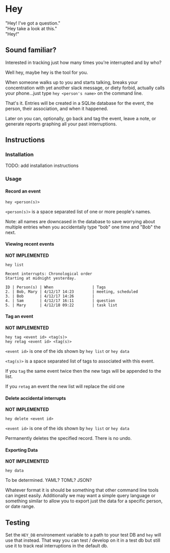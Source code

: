 # Hey

"Hey! I've got a question."  
"Hey take a look at this."  
"Hey!"

## Sound familiar?  
Interested in tracking just how many times you're interrupted and by who? 

Well hey, maybe hey is the tool for you.

When someone walks up to you and starts talking, breaks your concentration with
yet another slack message, or diety forbid, actually calls your phone...just
type `hey <person's name>` on the command line.

That's it. Entries will be created in a SQLite database for the event, the
person, their association, and when it happened.

Later on you can, optionally, go back and tag the event, leave a note, 
or generate reports graphing all your past interruptions.


## Instructions

### Installation
TODO: add installation instructions

### Usage

#### Record an event

`hey <person(s)>` 

`<person(s)>` is a space separated list of one or more
people's names. 

Note: all names are downcased in the database to save worrying about multiple
entries when you accidentally type "bob" one time and "Bob" the next.

#### Viewing recent events
**NOT IMPLEMENTED**  

`hey list`

```
Recent interrupts: Chronological order
Starting at midnight yesterday. 

ID | Person(s) | When                 | Tags
2. | Bob, Mary | 4/12/17 14:23        | meeting, scheduled
3. | Bob       | 4/12/17 14:26        |
4. | Sam       | 4/12/17 16:11        | question 
5. | Mary      | 4/12/18 09:22        | task list
```



#### Tag an event
**NOT IMPLEMENTED**  

`hey tag <event id> <tag(s)>`  
`hey retag <event id> <tag(s)>`

`<event id>` is one of the ids shown by `hey list` or `hey data`

`<tag(s)>` is a space separated list of tags to associated with this event.

If you `tag` the same event twice then the new tags will be appended to the list.

If you `retag` an event the new list will replace the old one

#### Delete accidental interrupts
**NOT IMPLEMENTED**  

`hey delete <event id>`

`<event id>` is one of the ids shown by `hey list` or `hey data`

Permanently deletes the specified record. There is no undo.

#### Exporting Data
**NOT IMPLEMENTED**  

`hey data`

To be determined. YAML? TOML? JSON? 

Whatever format it is should be something that other command line tools can
ingest easily. Additionally we may want a simple query language or something
similar to allow you to export just the data for a specific person, or date
range.


## Testing
Set the `HEY_DB` environement variable to a path to your test DB and `hey` will
use that instead. That way you can test / develop on it in a test db but still
use it to track real interruptions in the default db.

